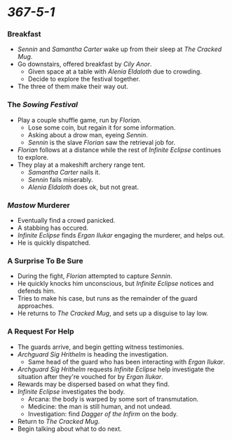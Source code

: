 # *367-5-1*

### Breakfast

* *Sennin* and *Samantha Carter* wake up from their sleep at *The Cracked Mug*.
* Go downstairs, offered breakfast by *Cily Anor*.
  * Given space at a table with *Alenia Eldaloth* due to crowding.
  * Decide to explore the festival together.
* The three of them make their way out.

### The *Sowing Festival*

* Play a couple shuffle game, run by *Florian*.
  * Lose some coin, but regain it for some information.
  * Asking about a drow man, eyeing *Sennin*.
  * *Sennin* is the slave *Florian* saw the retrieval job for.
* *Florian* follows at a distance while the rest of *Infinite Eclipse* continues to explore.
* They play at a makeshift archery range tent.
  * *Samantha Carter* nails it.
  * *Sennin* fails miserably.
  * *Alenia Eldaloth* does ok, but not great.

### *Mastow* Murderer

* Eventually find a crowd panicked.
* A stabbing has occured.
* *Infinite Eclipse* finds *Ergan Ilukar* engaging the murderer, and helps out.
* He is quickly dispatched.

### A Surprise To Be Sure

* During the fight, *Florian* attempted to capture *Sennin*.
* He quickly knocks him unconscious, but *Infinite Eclipse* notices and defends him.
* Tries to make his case, but runs as the remainder of the guard approaches.
* He returns to *The Cracked Mug*, and sets up a disguise to lay low.

### A Request For Help

* The guards arrive, and begin getting witness testimonies.
* *Archguard Sig Hrithelm* is heading the investigation.
  * Same head of the guard who has been interacting with *Ergan Ilukar*.
* *Archguard Sig Hrithelm* requests *Infinite Eclipse* help investigate the situation after they're vouched for by *Ergan Ilukar*.
* Rewards may be dispersed based on what they find.
* *Infinite Eclipse* investigates the body.
  * Arcana: the body is warped by some sort of transmutation.
  * Medicine: the man is still human, and not undead.
  * Investigation: find *Dagger of the Infirm* on the body.
* Return to *The Cracked Mug*.
* Begin talking about what to do next.
